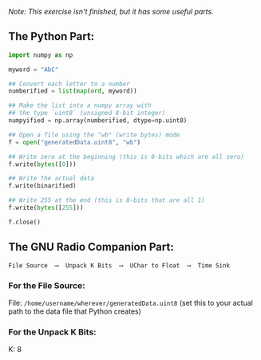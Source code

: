 _Note: This exercise isn't finished, but it has some useful parts._

## The Python Part:

```python
import numpy as np

myword = "AbC"

## Convert each letter to a number
numberified = list(map(ord, myword))

## Make the list into a numpy array with 
## the type `uint8` (unsigned 8-bit integer)
numpyified = np.array(numberified, dtype=np.uint8)

## Open a file using the "wb" (write bytes) mode
f = open("generatedData.uint8", "wb")

## Write zero at the beginning (this is 8-bits which are all zero)
f.write(bytes([0]))

## Write the actual data
f.write(binarified)

## Write 255 at the end (this is 8-bits that are all 1)
f.write(bytes([255]))

f.close()

```


## The GNU Radio Companion Part:

```
File Source  ⟶  Unpack K Bits  ⟶  UChar to Float  ⟶  Time Sink

```

### For the File Source:

File: `/home/username/wherever/generatedData.uint8` (set this to your actual path to the data file that Python creates)

### For the Unpack K Bits:

K: 8


